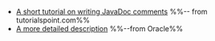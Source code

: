 * [A short tutorial on writing JavaDoc comments](https://www.tutorialspoint.com/java/java_documentation.htm) %%-- from tutorialspoint.com%%
* [A more detailed description](http://www.oracle.com/technetwork/articles/java/index-137868.html) %%--from Oracle%%